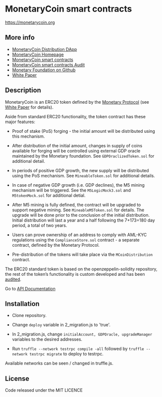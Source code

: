 # MonetaryCoin smart contracts

https://monetarycoin.org

## More info

* [MonetaryCoin Distribution DApp](https://MonetaryCoin.io)
* [MonetaryCoin Homepage](https://MonetaryCoin.org)
* [MonetaryCoin smart contracts](https://github.com/Monetary-Foundation/MonetaryCoin)
* [MonetaryCoin smart contracts Audit](https://github.com/SagroVesk/MonetaryCoin-Audit/releases)
* [Monetary Foundation on Github](https://github.com/Monetary-Foundation)
* [White Paper](https://github.com/Monetary-Foundation/MonetaryCoin-White-Paper/blob/master/Monetary%20Protocol%20Whitepaper.pdf)

## Description

MonetaryCoin is an ERC20 token defined by the [Monetary Protocol](https://github.com/Monetary-Foundation/MonetaryCoin-White-Paper/blob/master/Monetary%20Protocol%20Whitepaper.pdf) (see [White Paper](https://github.com/Monetary-Foundation/MonetaryCoin-White-Paper/blob/master/Monetary%20Protocol%20Whitepaper.pdf) for details).

Aside from standard ERC20 functionality, the token contract has these major features:

* Proof of stake (PoS) forging - the initial amount will be distributed using this mechanism.

* After distribution of the initial amount, changes in supply of coins available for forging will be controlled using external GDP oracle maintained by the Monetary foundation. See `GDPOraclizedToken.sol` for additional detail.

* In periods of positive GDP growth, the new supply will be distributed using the PoS mechanism. See `MineableToken.sol` for additional details.

* In case of negative GDP growth (i.e. GDP declines), the M5 mining mechanism will be triggered. See the `M5LogicMock3.sol` and `M5tokenMock.sol` for additional detial.

* After M5 mining is fully defined, the contract will be upgraded to support negative mining. See `MineableM5Token.sol` for details. The upgrade will be done prior to the conclusion of the initial distribution. Initial distribution will last a year and a half following the 7+173=180 day period, a total of two years. 

* Users can prove ownership of an address to comply with AML-KYC regulations using the `ComplianceStore.sol` contract - a separate contract, defined by the Monetary Protocol.

* Pre-distribution of the tokens will take place via the `MCoinDistribution` contract.

The ERC20 standard token is based on the openzeppelin-solidity repository, the rest of the token’s functionality is custom developed and has been [audited](https://github.com/SagroVesk/MonetaryCoin-Audit/releases).

Go to [API Documentation](https://monetary-foundation.github.io/MonetaryCoin/)

## Installation

* Clone repository.

* Change `deploy` variable in 2_migration.js to 'true'.

* In 2_migration.js, change `initialAccount, GDPOracle, upgradeManager` variables to the desired addresses.

* Run `truffle --network testrpc compile -all` followed by `truffle --network testrpc migrate` to deploy to testrpc.

Available networks can be seen / changed in truffle.js.

## License
Code released under the MIT LICENCE
